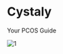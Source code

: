 # Cystaly
Your PCOS Guide


![1](https://github.com/sara0411/Cystaly/assets/95549207/32948c1e-3181-4090-8c2c-b5ded8486913)
